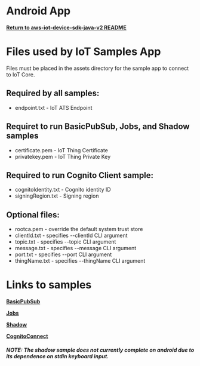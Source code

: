 # Android App
[**Return to aws-iot-device-sdk-java-v2 README**](../../../../../../aws-iot-device-sdk-java-v2/README.md)

# Files used by IoT Samples App
Files must be placed in the assets directory for the sample app to connect to IoT Core.
## Required by all samples:
* endpoint.txt - IoT ATS Endpoint

## Requiret to run BasicPubSub, Jobs, and Shadow samples
* certificate.pem - IoT Thing Certificate
* privatekey.pem - IoT Thing Private Key
## Required to run Cognito Client sample:
* cognitoIdentity.txt - Cognito identity ID
* signingRegion.txt - Signing region


## Optional files:
* rootca.pem - override the default system trust store
* clientId.txt - specifies --clientId CLI argument
* topic.txt - specifies --topic CLI argument
* message.txt - specifies --message CLI argument
* port.txt - specifies --port CLI argument
* thingName.txt - specifies --thingName CLI argument

# Links to samples
[**BasicPubSub**](../../../../../samples/BasicPubSub/README.md)

[**Jobs**](../../../../../samples/Jobs/README.md)

[**Shadow**](../../../../../samples/Shadow/README.md)

[**CognitoConnect**](../../../../../samples/CognitoConnect/README.md)
##### NOTE: The shadow sample does not currently complete on android due to its dependence on stdin keyboard input.